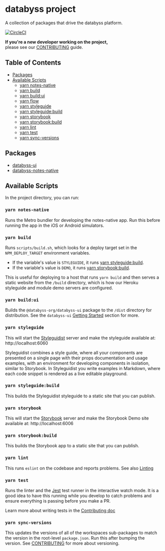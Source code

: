 # databyss project

A collection of packages that drive the databyss platform.

[![CircleCI](https://circleci.com/gh/databyss-org/databyss/tree/master.svg?style=svg)](https://circleci.com/gh/databyss-org/databyss/tree/master)

**If you're a new developer working on the project,**  
please see our [CONTRIBUTING](CONTRIBUTING.md) guide.

## Table of Contents

- [Packages](#packages)
- [Available Scripts](#available-scripts)
  - [yarn notes-native](#yarn-notes-native)
  - [yarn build](#yarn-build)
  - [yarn build:ui](#yarn-buildui)
  - [yarn flow](#yarn-flow)
  - [yarn styleguide](#yarn-styleguide)
  - [yarn styleguide:build](#yarn-styleguidebuild)
  - [yarn storybook](#yarn-storybook)
  - [yarn storybook:build](#yarn-storybookbuild)
  - [yarn lint](#yarn-lint)
  - [yarn test](#yarn-test)
  - [yarn sync-versions](#yarn-sync-versions)

## Packages

- [databyss-ui](packages/databyss-ui)
- [databyss-notes-native](packages/databyss-notes-native)

## Available Scripts

In the project directory, you can run:

### `yarn notes-native`

Runs the Metro bundler for developing the notes-native app. Run this before running the app in the iOS or Android simulators.

### `yarn build`

Runs `scripts/build.sh`, which looks for a deploy target set in the `NPM_DEPLOY_TARGET` environment variables.

- If the variable's value is `STYLEGUIDE`, it runs [yarn styleguide:build](#yarn-styleguidebuild).
- If the variable's value is `DEMO`, it runs [yarn storybook:build](#yarn-storybookbuild).

This is useful for deploying to a host that runs `yarn build` and then serves a static website from the `/build` directory, which is how our Heroku styleguide and module demo servers are configured.

### `yarn build:ui`

Builds the `@databyss-org/databyss-ui` package to the `/dist` directory for distribution. See the `databyss-ui` [Getting Started](packages/databyss-ui/README.md#getting-started) section for more.

### `yarn styleguide`

This will start the [Styleguidist](https://react-styleguidist.js.org/) server and make the styleguide available at: http://localhost:6060

Styleguidist combines a style guide, where all your components are presented on a single page with their props documentation and usage examples, with an environment for developing components in isolation, similar to Storybook. In Styleguidist you write examples in Markdown, where each code snippet is rendered as a live editable playground.

### `yarn styleguide:build`

This builds the Styleguidist styleguide to a static site that you can publish.

### `yarn storybook`

This will start the [Storybook](https://storybook.js.org/) server and make the Storybook Demo site available at: http://localhost:6006

### `yarn storybook:build`

This builds the Storybook app to a static site that you can publish.

### `yarn lint`

This runs `eslint` on the codebase and reports problems. See also [Linting](#linting)

### `yarn test`

Runs the linter and the [Jest](https://jestjs.io/) test runner in the interactive watch mode. It is a good idea to have this running while you develop to catch problems and ensure everything is passing before you make a PR.

Learn more about writing tests in the [Contributing doc](CONTRIBUTING.md#writing-tests)

### `yarn sync-versions`

This updates the versions of all of the workspaces sub-packages to match the version in the root-level `package.json`. Run this after bumping the version. See [CONTRIBUTING](CONTRIBUTING.md) for more about versioning.

